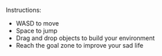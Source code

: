 Instructions:
- WASD to move
- Space to jump
- Drag and drop objects to build your environment
- Reach the goal zone to improve your sad life